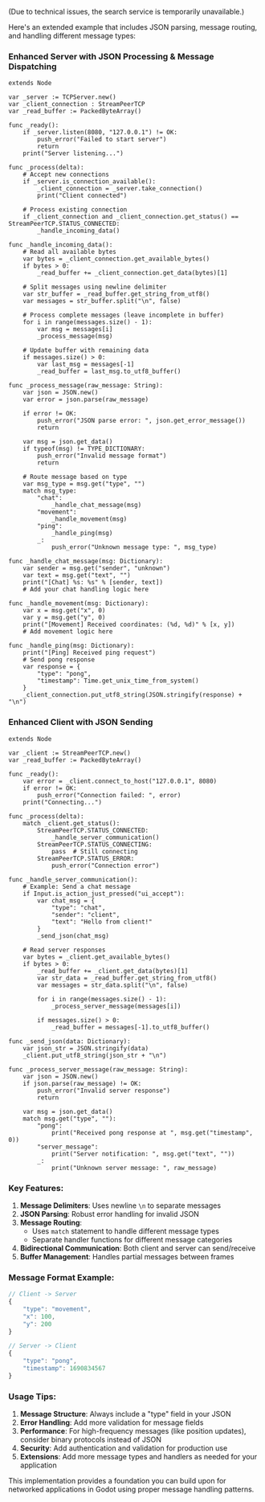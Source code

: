 (Due to technical issues, the search service is temporarily unavailable.)

Here's an extended example that includes JSON parsing, message routing, and handling different message types:

### **Enhanced Server with JSON Processing & Message Dispatching**
```gdscript
extends Node

var _server := TCPServer.new()
var _client_connection : StreamPeerTCP
var _read_buffer := PackedByteArray()

func _ready():
    if _server.listen(8080, "127.0.0.1") != OK:
        push_error("Failed to start server")
        return
    print("Server listening...")

func _process(delta):
    # Accept new connections
    if _server.is_connection_available():
        _client_connection = _server.take_connection()
        print("Client connected")

    # Process existing connection
    if _client_connection and _client_connection.get_status() == StreamPeerTCP.STATUS_CONNECTED:
        _handle_incoming_data()

func _handle_incoming_data():
    # Read all available bytes
    var bytes = _client_connection.get_available_bytes()
    if bytes > 0:
        _read_buffer += _client_connection.get_data(bytes)[1]
    
    # Split messages using newline delimiter
    var str_buffer = _read_buffer.get_string_from_utf8()
    var messages = str_buffer.split("\n", false)
    
    # Process complete messages (leave incomplete in buffer)
    for i in range(messages.size() - 1):
        var msg = messages[i]
        _process_message(msg)
    
    # Update buffer with remaining data
    if messages.size() > 0:
        var last_msg = messages[-1]
        _read_buffer = last_msg.to_utf8_buffer()

func _process_message(raw_message: String):
    var json = JSON.new()
    var error = json.parse(raw_message)
    
    if error != OK:
        push_error("JSON parse error: ", json.get_error_message())
        return
    
    var msg = json.get_data()
    if typeof(msg) != TYPE_DICTIONARY:
        push_error("Invalid message format")
        return
    
    # Route message based on type
    var msg_type = msg.get("type", "")
    match msg_type:
        "chat":
            _handle_chat_message(msg)
        "movement":
            _handle_movement(msg)
        "ping":
            _handle_ping(msg)
        _:
            push_error("Unknown message type: ", msg_type)

func _handle_chat_message(msg: Dictionary):
    var sender = msg.get("sender", "unknown")
    var text = msg.get("text", "")
    print("[Chat] %s: %s" % [sender, text])
    # Add your chat handling logic here

func _handle_movement(msg: Dictionary):
    var x = msg.get("x", 0)
    var y = msg.get("y", 0)
    print("[Movement] Received coordinates: (%d, %d)" % [x, y])
    # Add movement logic here

func _handle_ping(msg: Dictionary):
    print("[Ping] Received ping request")
    # Send pong response
    var response = {
        "type": "pong",
        "timestamp": Time.get_unix_time_from_system()
    }
    _client_connection.put_utf8_string(JSON.stringify(response) + "\n")
```

### **Enhanced Client with JSON Sending**
```gdscript
extends Node

var _client := StreamPeerTCP.new()
var _read_buffer := PackedByteArray()

func _ready():
    var error = _client.connect_to_host("127.0.0.1", 8080)
    if error != OK:
        push_error("Connection failed: ", error)
    print("Connecting...")

func _process(delta):
    match _client.get_status():
        StreamPeerTCP.STATUS_CONNECTED:
            _handle_server_communication()
        StreamPeerTCP.STATUS_CONNECTING:
            pass  # Still connecting
        StreamPeerTCP.STATUS_ERROR:
            push_error("Connection error")

func _handle_server_communication():
    # Example: Send a chat message
    if Input.is_action_just_pressed("ui_accept"):
        var chat_msg = {
            "type": "chat",
            "sender": "client",
            "text": "Hello from client!"
        }
        _send_json(chat_msg)
    
    # Read server responses
    var bytes = _client.get_available_bytes()
    if bytes > 0:
        _read_buffer += _client.get_data(bytes)[1]
        var str_data = _read_buffer.get_string_from_utf8()
        var messages = str_data.split("\n", false)
        
        for i in range(messages.size() - 1):
            _process_server_message(messages[i])
        
        if messages.size() > 0:
            _read_buffer = messages[-1].to_utf8_buffer()

func _send_json(data: Dictionary):
    var json_str = JSON.stringify(data)
    _client.put_utf8_string(json_str + "\n")

func _process_server_message(raw_message: String):
    var json = JSON.new()
    if json.parse(raw_message) != OK:
        push_error("Invalid server response")
        return
    
    var msg = json.get_data()
    match msg.get("type", ""):
        "pong":
            print("Received pong response at ", msg.get("timestamp", 0))
        "server_message":
            print("Server notification: ", msg.get("text", ""))
        _:
            print("Unknown server message: ", raw_message)
```

### Key Features:
1. **Message Delimiters**: Uses newline `\n` to separate messages
2. **JSON Parsing**: Robust error handling for invalid JSON
3. **Message Routing**:
   - Uses `match` statement to handle different message types
   - Separate handler functions for different message categories
4. **Bidirectional Communication**: Both client and server can send/receive
5. **Buffer Management**: Handles partial messages between frames

### Message Format Example:
```javascript
// Client -> Server
{
    "type": "movement",
    "x": 100,
    "y": 200
}

// Server -> Client
{
    "type": "pong",
    "timestamp": 1690834567
}
```

### Usage Tips:
1. **Message Structure**: Always include a "type" field in your JSON
2. **Error Handling**: Add more validation for message fields
3. **Performance**: For high-frequency messages (like position updates), consider binary protocols instead of JSON
4. **Security**: Add authentication and validation for production use
5. **Extensions**: Add more message types and handlers as needed for your application

This implementation provides a foundation you can build upon for networked applications in Godot using proper message handling patterns.

